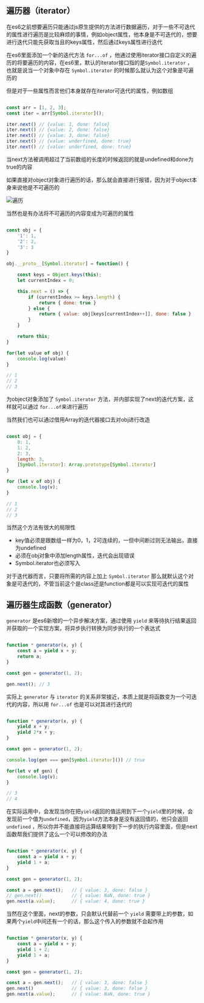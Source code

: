 ## 遍历器（iterator）

在es6之前想要遍历只能通过js原生提供的方法进行数据遍历，对于一些不可迭代的属性进行遍历是比较麻烦的事情，例如object属性，他本身是不可迭代的，想要进行迭代只能先获取当且的keys属性，然后通过keys属性进行迭代

在es6里面添加一个新的迭代方法 `for...of` ，他通过使用iterator接口自定义的遍历的将要遍历的内容，在es6里，默认的iterator接口指的是`Symbol.iterator` ，也就是说当一个对象中存在 `Symbol.iterator` 的时候那么就认为这个对象是可遍历的

但是对于一些属性而言他们本身就存在iterator可迭代的属性，例如数组

``` javascript

const arr = [1, 2, 3];
const iter = arr[Symbol.iterator]();

iter.next() // {value: 1, done: false}
iter.next() // {value: 2, done: false}
iter.next() // {value: 3, done: false}
iter.next() // {value: underfined, done: true}
iter.next() // {value: underfined, done: true}

```

当next方法被调用超过了当前数组的长度的时候返回的就是undefined和done为true的内容

如果直接对object对象进行遍历的话，那么就会直接进行报错，因为对于object本身来说他是不可遍历的

![遍历](../public/image/6.png)

当然也是有办法将不可遍历的内容变成为可遍历的属性

```javascript

const obj = {
    '1': 1,
    '2': 2,
    '3': 3
}

obj.__proto__[Symbol.iterator] = function() {

    const keys = Object.keys(this);
    let currentIndex = 0;

    this.next = () => {
        if (currentIndex >= keys.length) {
            return { done: true }
        } else {
            return { value: obj[keys[currentIndex++]], done: false }
        }
    }

    return this;
}

for(let value of obj) {
    console.log(value)
}

// 1
// 2
// 3

```

为object对象添加了 `Symbol.iterator` 方法，并内部实现了next的迭代方案，这样就可以通过 `for...of`来进行遍历

当然我们也可以通过借用Array的迭代器接口去对obj进行改造

``` javascript

const obj = {
    0: 1,
    1: 2,
    2: 3,
    length: 3,
    [Symbol.iterator]: Array.prototype[Symbol.iterator]
}

for (let v of obj) {
    console.log(v);
}

// 1
// 2
// 3
```

当然这个方法有很大的局限性

- key值必须是跟数组一样为0，1，2可连续的，一但中间断过则无法输出，直接为undefined
- 必须在obj对象中添加length属性，迭代会出现错误
- Symbol.iterator也必须写入

对于迭代器而言，只要将所需的内容上加上 `Symbol.iterator` 那么就默认这个对象是可迭代的，不管当前这个是class还是function都是可以实现可迭代的属性

## 遍历器生成函数（generator）

`generator` 是es6新增的一个异步解决方案，通过使用 `yield` 来等待执行结果返回并获取的一个实现方案，将异步执行转换为同步执行的一个表达式

``` javascript

function * generator(x, y) {
    const a = yield x + y;
    return a;
}

const gen = generator(1, 2);

gen.next(); // 3

```

实际上 `generator` 与 `iterator` 的关系非常接近，本质上就是将函数变为一个可迭代的内容，所以用 `for...of` 也是可以对其进行迭代的

```javascript

function * generator(x, y) {
    yield x + y;
    yield 2*x + y;
}

const gen = generator(1, 2);

console.log(gen === gen[Symbol.iterator]()) // true

for(let v of gen) {
    console.log(v);
}

// 3
// 4

```

在实际运用中，会发现当你在把`yield`返回的值运用到下一个`yield`里的时候，会发现前一个值为`undefined`，因为`yield`方法本身是没有返回值的，他只会返回 `undefined` ，所以你并不能直接将运算结果带到下一步的执行内容里面，但是next函数帮我们提供了这么一个可以修改的办法

``` javascript

function * generator(x, y) {
    const a = yield x + y;
    yield 1 + a;
}

const gen = generator(1, 2);

const a = gen.next();   // { value: 3, done: false }
// gen.next()           // { value: NaN, done: true }
gen.next(a.value);      // { value: 4, done: true }

```

当然在这个里面，next的参数，只会默认代替前一个 `yield` 需要带上的参数，如果两个`yield`中间还有一个的话，那么这个传入的参数就不会起作用

``` javascript

function * generator(x, y) {
    const a = yield x + y;
    yield 1 + 2;
    yield 1 + a;
}

const gen = generator(1, 2);

const a = gen.next();   // { value: 3, done: false }
gen.next()              // { value: 3, done: false }
gen.next(a.value);      // { value: NaN, done: true }

```